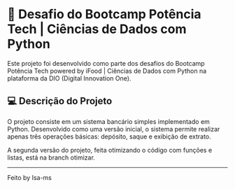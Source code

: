 # 🚀 Desafio do Bootcamp Potência Tech | Ciências de Dados com Python

Este projeto foi desenvolvido como parte dos desafios do Bootcamp Potência Tech powered by iFood | Ciências de Dados com Python na plataforma da DIO (Digital Innovation One).

## 💻 Descrição do Projeto

O projeto consiste em um sistema bancário simples implementado em Python. Desenvolvido como uma versão inicial, o sistema permite realizar apenas três operações básicas: depósito, saque e exibição de extrato.

A segunda versão do projeto, feita otimizando o código com funções e listas, está na branch otimizar.

---


Feito by Isa-ms
